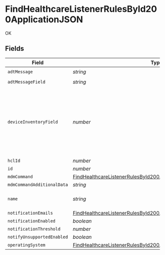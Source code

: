 # FindHealthcareListenerRulesById200ApplicationJSON

OK


## Fields

| Field                                                                                                                                                                 | Type                                                                                                                                                                  | Required                                                                                                                                                              | Description                                                                                                                                                           | Example                                                                                                                                                               |
| --------------------------------------------------------------------------------------------------------------------------------------------------------------------- | --------------------------------------------------------------------------------------------------------------------------------------------------------------------- | --------------------------------------------------------------------------------------------------------------------------------------------------------------------- | --------------------------------------------------------------------------------------------------------------------------------------------------------------------- | --------------------------------------------------------------------------------------------------------------------------------------------------------------------- |
| `adtMessage`                                                                                                                                                          | *string*                                                                                                                                                              | :heavy_check_mark:                                                                                                                                                    | N/A                                                                                                                                                                   | A03                                                                                                                                                                   |
| `adtMessageField`                                                                                                                                                     | *string*                                                                                                                                                              | :heavy_check_mark:                                                                                                                                                    | N/A                                                                                                                                                                   | PV1-6-3                                                                                                                                                               |
| `deviceInventoryField`                                                                                                                                                | *number*                                                                                                                                                              | :heavy_minus_sign:                                                                                                                                                    | -1 represents the location field 'Room'; any other number is a mobile device extension attribute ID.                                                                  |                                                                                                                                                                       |
| `hclId`                                                                                                                                                               | *number*                                                                                                                                                              | :heavy_minus_sign:                                                                                                                                                    | N/A                                                                                                                                                                   | 1                                                                                                                                                                     |
| `id`                                                                                                                                                                  | *number*                                                                                                                                                              | :heavy_minus_sign:                                                                                                                                                    | N/A                                                                                                                                                                   | 1                                                                                                                                                                     |
| `mdmCommand`                                                                                                                                                          | [FindHealthcareListenerRulesById200ApplicationJSONMdmCommand](../../models/operations/findhealthcarelistenerrulesbyid200applicationjsonmdmcommand.md)                 | :heavy_minus_sign:                                                                                                                                                    | N/A                                                                                                                                                                   |                                                                                                                                                                       |
| `mdmCommandAdditionalData`                                                                                                                                            | *string*                                                                                                                                                              | :heavy_minus_sign:                                                                                                                                                    | N/A                                                                                                                                                                   |                                                                                                                                                                       |
| `name`                                                                                                                                                                | *string*                                                                                                                                                              | :heavy_check_mark:                                                                                                                                                    | N/A                                                                                                                                                                   | Patient Discharge - Wipe                                                                                                                                              |
| `notificationEmails`                                                                                                                                                  | [FindHealthcareListenerRulesById200ApplicationJSONNotificationEmails](../../models/operations/findhealthcarelistenerrulesbyid200applicationjsonnotificationemails.md) | :heavy_minus_sign:                                                                                                                                                    | N/A                                                                                                                                                                   |                                                                                                                                                                       |
| `notificationEnabled`                                                                                                                                                 | *boolean*                                                                                                                                                             | :heavy_minus_sign:                                                                                                                                                    | N/A                                                                                                                                                                   |                                                                                                                                                                       |
| `notificationThreshold`                                                                                                                                               | *number*                                                                                                                                                              | :heavy_minus_sign:                                                                                                                                                    | N/A                                                                                                                                                                   |                                                                                                                                                                       |
| `notifyUnsupportedEnabled`                                                                                                                                            | *boolean*                                                                                                                                                             | :heavy_minus_sign:                                                                                                                                                    | N/A                                                                                                                                                                   |                                                                                                                                                                       |
| `operatingSystem`                                                                                                                                                     | [FindHealthcareListenerRulesById200ApplicationJSONOperatingSystem](../../models/operations/findhealthcarelistenerrulesbyid200applicationjsonoperatingsystem.md)       | :heavy_minus_sign:                                                                                                                                                    | N/A                                                                                                                                                                   |                                                                                                                                                                       |